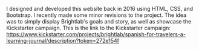 I designed and developed this website back in 2016 using HTML, CSS, and Bootstrap. 
I recently made some minor revisions to the project. The idea was to simply display Brightlab's goals and story, as well as showcase the Kickstarter campaign. 
This is the link to the Kickstarter campaign: https://www.kickstarter.com/projects/brightlab/spanish-for-travelers-a-learning-journal/description?token=272e154f
